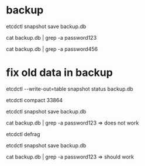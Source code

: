 # backup
etcdctl snapshot save backup.db

cat backup.db | grep -a password123

cat backup.db | grep -a password456

# fix old data in backup

etcdctl --write-out=table snapshot status backup.db

etcdctl compact 33864

etcdctl snapshot save backup.db

cat backup.db | grep -a password123
=> does not work

etcdctl defrag

etcdctl snapshot save backup.db

cat backup.db | grep -a password123
=> should work

